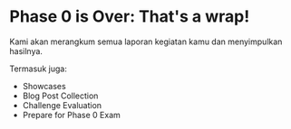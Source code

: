 # Phase 0 is Over: That's a wrap!

Kami akan merangkum semua laporan kegiatan kamu dan menyimpulkan hasilnya.

Termasuk juga:

- Showcases
- Blog Post Collection
- Challenge Evaluation
- Prepare for Phase 0 Exam
